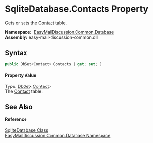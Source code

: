 SqliteDatabase.Contacts Property
================================
Gets or sets the [Contact][1] table.

  **Namespace:**  [EasyMailDiscussion.Common.Database][2]  
  **Assembly:** easy-mail-discussion-common.dll

Syntax
------

```csharp
public DbSet<Contact> Contacts { get; set; }
```

#### Property Value
Type: [DbSet][3]&lt;[Contact][1]>  
 The [Contact][1] table. 

See Also
--------

#### Reference
[SqliteDatabase Class][4]  
[EasyMailDiscussion.Common.Database Namespace][2]  

[1]: ../Contact/README.md
[2]: ../README.md
[3]: https://docs.microsoft.com/dotnet/api/microsoft.entityframeworkcore.dbset-1
[4]: README.md